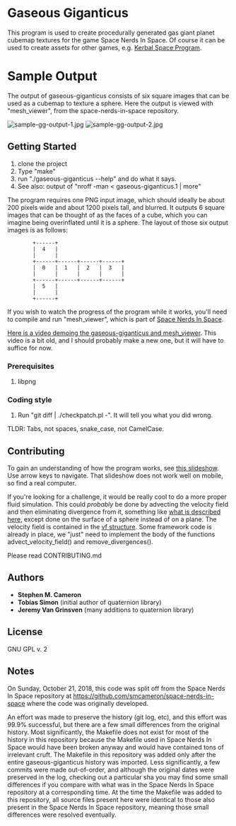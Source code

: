 # Gaseous Giganticus 

This program is used to create procedurally generated gas giant planet cubemap
textures for the game Space Nerds In Space. Of course it can be used to create
assets for other games,
e.g. [Kerbal Space Program](https://forum.kerbalspaceprogram.com/topic/165285-planetary-texturing-guide-repository/#comment-3735392).

# Sample Output

The output of gaseous-giganticus consists of six square images that can be used as a
cubemap to texture a sphere.  Here the output is viewed with "mesh_viewer", from the
space-nerds-in-space repository.

![sample-gg-output-1.jpg](sample-gg-output-1.jpg?raw=true "gaseous-giganticus output")
![sample-gg-output-2.jpg](sample-gg-output-2.jpg?raw=true "gaseous-giganticus output")

## Getting Started

1. clone the project
2. Type "make"
3. run "./gaseous-giganticus --help" and do what it says.
4. See also: output of "nroff -man < gaseous-giganticus.1 | more"

The program requires one PNG input image, which should ideally be about 200 pixels wide
and about 1200 pixels tall, and blurred.  It outputs 6 square images that can be thought
of as the faces of a cube, which you can imagine being overinflated until it is a sphere.
The layout of those six output images is as follows:

```
        +------+
        |  4   |
        |      |
        +------+------+------+------+
        |  0   |  1   |  2   |  3   |
        |      |      |      |      |
        +------+------+------+------+
        |  5   |
        |      |
        +------+

```

If you wish to watch the progress of the program while it works, you'll need to compile and run
"mesh_viewer", which is part of [Space Nerds In Space](https://github.com/smcameron/space-nerds-in-space).

[Here is a video demoing the gaseous-giganticus and mesh_viewer](https://www.youtube.com/watch?v=8nx5yPpQh2M).
This video is a bit old, and I should probably make a new one, but it will have to suffice for now.

### Prerequisites

1. libpng

### Coding style

1. Run "git diff | ./checkpatch.pl -".  It will tell you what you did wrong.

TLDR: Tabs, not spaces, snake_case, not CamelCase.

## Contributing

To gain an understanding of how the program works, see [this slideshow](https://smcameron.github.io/space-nerds-in-space/gaseous-giganticus-slides/slideshow.html#1).
Use arrow keys to navigate.  That slideshow does not work well on mobile, so find a real computer.

If you're looking for a challenge, it would be really cool to do a more proper fluid simulation.
This could *probably* be done by
advecting the velocity field and then eliminating divergence from it, something like
[what is described here](https://www.karlsims.com/fluid-flow.html),
except done on the surface of a sphere instead of on a plane.  The velocity field is contained
in the [vf structure](https://github.com/smcameron/gaseous-giganticus/blob/master/gaseous-giganticus.c#L115).
Some framework code is already in place, we "just" need to implement the body of the functions
advect_velocity_field() and remove_divergences().

Please read CONTRIBUTING.md

## Authors

* **Stephen M. Cameron**
* **Tobias Simon** (initial author of quaternion library)
* **Jeremy Van Grinsven** (many additions to quaternion library)

## License

GNU GPL v. 2

## Notes

On Sunday, October 21, 2018, this code was split off from the Space
Nerds In Space repository at https://github.com/smcameron/space-nerds-in-space
where the code was originally developed.

An effort was made to preserve the history (git log, etc), and this
effort was 99.9% successful, but there are a few small differences from
the original history. Most significantly, the Makefile does not exist for
most of the history in this repository because the Makefile used in
Space Nerds In Space would have been broken anyway and would have
contained tons of irrelevant cruft. The Makefile in this repository was
added only after the entire gaseous-giganticus history was imported.
Less significantly, a few commits were made out-of-order, and although
the original dates were preserved in the log, checking out a particular
sha you may find some small differences if you compare with what was in
the Space Nerds In Space repository at a corresponding time. At the time
the Makefile was added to this repository, all source files present here
were identical to those also present in the Space Nerds In Space
repository, meaning those small differences were resolved eventually.

